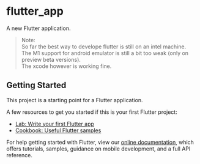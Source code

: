 # flutter_app

A new Flutter application.

> Note:  
> So far the best way to develope flutter is still on an intel machine.  
> The M1 support for android emulator is still a bit too weak (only on preview beta versions).  
> The xcode however is working fine.

## Getting Started

This project is a starting point for a Flutter application.

A few resources to get you started if this is your first Flutter project:

- [Lab: Write your first Flutter app](https://flutter.dev/docs/get-started/codelab)
- [Cookbook: Useful Flutter samples](https://flutter.dev/docs/cookbook)

For help getting started with Flutter, view our
[online documentation](https://flutter.dev/docs), which offers tutorials,
samples, guidance on mobile development, and a full API reference.
